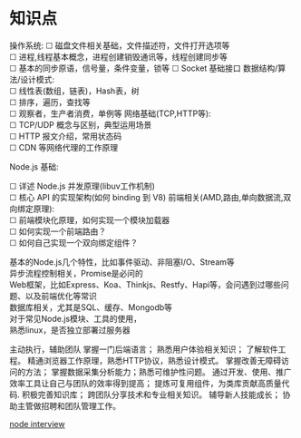 # 知识点

操作系统:
 ☐ 磁盘文件相关基础，文件描述符，文件打开选项等     
 ☐ 进程,线程基本概念，进程创建销毁通讯等，线程创建同步等    
 ☐ 基本的同步原语，信号量，条件变量，锁等 
 ☐ Socket 基础接口 数据结构/算法/设计模式:        
 ☐ 线性表(数组，链表)，Hash表，树       
 ☐ 排序，遍历，查找等   
 ☐ 观察者，生产者消费，单例等 网络基础(TCP,HTTP等):        
 ☐ TCP/UDP 概念与区别，典型运用场景     
 ☐ HTTP 报文介绍，常用状态码        
 ☐ CDN 等网络代理的工作原理     
 
 Node.js 基础:
 
 ☐ 详述 Node.js 并发原理(libuv工作机制)     
 ☐ 核心 API 的实现架构(如何 binding 到 V8) 前端相关(AMD,路由,单向数据流,双向绑定原理):  
 ☐ 前端模块化原理，如何实现一个模块加载器   
 ☐ 如何实现一个前端路由？   
 ☐ 如何自己实现一个双向绑定组件？   
 
 基本的Node.js几个特性，比如事件驱动、非阻塞I/O、Stream等   
 异步流程控制相关，Promise是必问的   
 Web框架，比如Express、Koa、Thinkjs、Restfy、Hapi等，会问遇到过哪些问题、以及前端优化等常识   
 数据库相关，尤其是SQL、缓存、Mongodb等   
 对于常见Node.js模块、工具的使用，   
 熟悉linux，是否独立部署过服务器     
 
 主动执行，辅助团队 掌握一门后端语言；
 熟悉用户体验相关知识；
 了解软件工程。 
 精通浏览器工作原理，熟悉HTTP协议，熟悉设计模式。 
 掌握改善无障碍访问的方法；
 掌握数据采集分析能力；熟悉可维护性问题。 
 通过开发、使用、推广效率工具让自己与团队的效率得到提高； 
 提炼可复用组件，为类库贡献高质量代码. 
 积极完善知识库； 
 跨团队分享技术和专业相关知识。 
 辅导新人技能成长； 协助主管做招聘和团队管理工作。
 
 
 
 [node interview](https://github.com/ElemeFE/node-interview/tree/master/sections/zh-cn)    